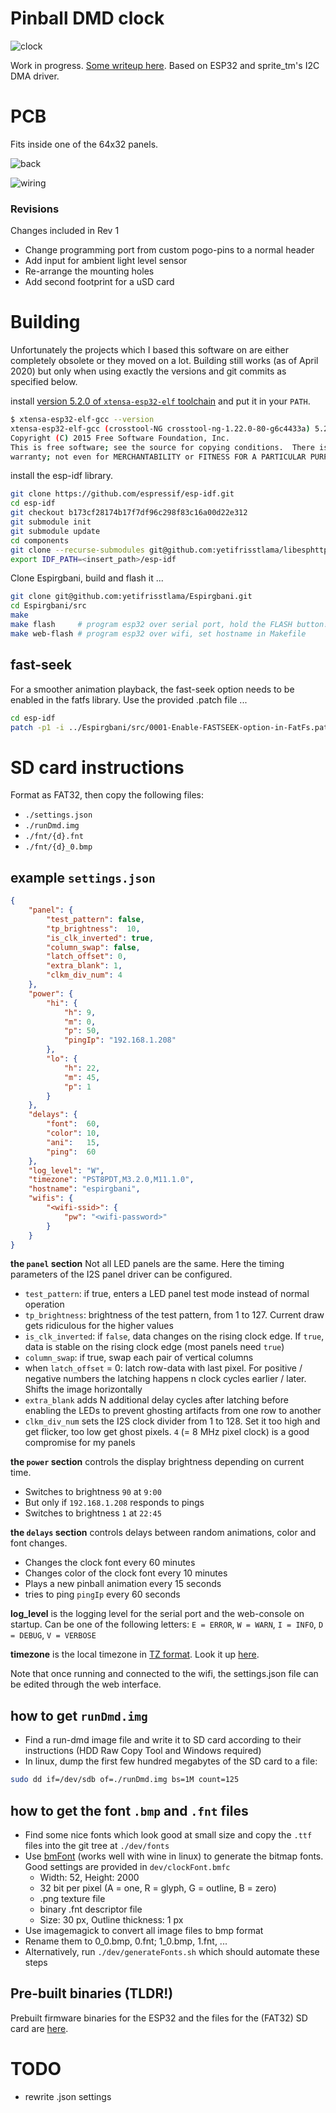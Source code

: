 # Pinball DMD clock

![clock](https://github.com/yetifrisstlama/Espirgbani/raw/master/pcb/pdf/front.jpg)

Work in progress. [Some writeup here](http://yetifrisstlama.blogspot.com/2018/02/the-esp32-pinball-rgb-matrix-animation.html). Based on ESP32 and sprite_tm's I2C DMA driver.

# PCB
Fits inside one of the 64x32 panels.

![back](https://github.com/yetifrisstlama/Espirgbani/raw/master/pcb/pdf/1.png)

![wiring](https://github.com/yetifrisstlama/Espirgbani/raw/master/pcb/pdf/back.jpg)

### Revisions
Changes included in Rev 1
  * Change programming port from custom pogo-pins to a normal header
  * Add input for ambient light level sensor
  * Re-arrange the mounting holes
  * Add second footprint for a uSD card

# Building
Unfortunately the projects which I based this software on are either completely obsolete or they moved on a lot. Building still works (as of April 2020) but only when using exactly the versions and git commits as specified below.

install [version 5.2.0 of `xtensa-esp32-elf` toolchain](https://dl.espressif.com/dl/xtensa-esp32-elf-linux64-1.22.0-80-g6c4433a-5.2.0.tar.gz) and put it in your `PATH`.

```bash
$ xtensa-esp32-elf-gcc --version
xtensa-esp32-elf-gcc (crosstool-NG crosstool-ng-1.22.0-80-g6c4433a) 5.2.0
Copyright (C) 2015 Free Software Foundation, Inc.
This is free software; see the source for copying conditions.  There is NO
warranty; not even for MERCHANTABILITY or FITNESS FOR A PARTICULAR PURPOSE.
```

install the esp-idf library.
```bash
git clone https://github.com/espressif/esp-idf.git
cd esp-idf
git checkout b173cf28174b17f7df96c298f83c16a00d22e312
git submodule init
git submodule update
cd components
git clone --recurse-submodules git@github.com:yetifrisstlama/libesphttpd.git
export IDF_PATH=<insert_path>/esp-idf
```

Clone Espirgbani, build and flash it ...

```bash
git clone git@github.com:yetifrisstlama/Espirgbani.git
cd Espirgbani/src
make
make flash     # program esp32 over serial port, hold the FLASH button!
make web-flash # program esp32 over wifi, set hostname in Makefile
```

## fast-seek
For a smoother animation playback, the fast-seek option needs to be enabled in
the fatfs library. Use the provided .patch file ...
```bash
cd esp-idf
patch -p1 -i ../Espirgbani/src/0001-Enable-FASTSEEK-option-in-FatFs.patch
```

# SD card instructions
Format as FAT32, then copy the following files:
  * `./settings.json`
  * `./runDmd.img`
  * `./fnt/{d}.fnt`
  * `./fnt/{d}_0.bmp`

## example `settings.json`
```json
{
    "panel": {
        "test_pattern": false,
        "tp_brightness":  10,
        "is_clk_inverted": true,
        "column_swap": false,
        "latch_offset": 0,
        "extra_blank": 1,
        "clkm_div_num": 4
    },
    "power": {
        "hi": {
            "h": 9,
            "m": 0,
            "p": 50,
            "pingIp": "192.168.1.208"
        },
        "lo": {
            "h": 22,
            "m": 45,
            "p": 1
        }
    },
    "delays": {
        "font":  60,
        "color": 10,
        "ani":   15,
        "ping":  60
    },
    "log_level": "W",
    "timezone": "PST8PDT,M3.2.0,M11.1.0",
    "hostname": "espirgbani",
    "wifis": {
        "<wifi-ssid>": {
            "pw": "<wifi-password>"
        }
    }
}
```
__the `panel` section__
Not all LED panels are the same. Here the timing parameters of the I2S panel driver can be configured.

  * `test_pattern`: if true, enters a LED panel test mode instead of normal operation
  * `tp_brightness`: brightness of the test pattern, from 1 to 127. Current draw gets ridiculous for the higher values
  * `is_clk_inverted`: if `false`, data changes on the rising clock edge. If `true`, data is stable on the rising clock edge (most panels need `true`)
  * `column_swap`: if true, swap each pair of vertical columns
  * when `latch_offset` = 0: latch row-data with last pixel. For positive / negative numbers the latching happens n clock cycles earlier / later. Shifts the image horizontally
  * `extra_blank` adds N additional delay cycles after latching before enabling the LEDs to prevent ghosting artifacts from one row to another
  * `clkm_div_num` sets the I2S clock divider from 1 to 128. Set it too high and get flicker,  too low get ghost pixels. `4` (= 8 MHz pixel clock) is a good compromise for my panels

__the `power` section__
controls the display brightness depending on current time.

  * Switches to brightness `90` at `9:00`
  * But only if `192.168.1.208` responds to pings
  * Switches to brightness `1` at `22:45`

__the `delays` section__
controls delays between random animations, color and font changes.

  * Changes the clock font every 60 minutes
  * Changes color of the clock font every 10 minutes
  * Plays a new pinball animation every 15 seconds
  * tries to ping `pingIp` every 60 seconds

__log_level__ is the logging level for the serial port and the web-console on startup. Can be one of the following letters: `E = ERROR`, `W = WARN`, `I = INFO`, `D = DEBUG`, `V = VERBOSE`

__timezone__ is the local timezone in [TZ format](https://www.gnu.org/software/libc/manual/html_node/TZ-Variable.html). Look it up [here](https://github.com/nayarsystems/posix_tz_db/blob/master/zones.csv).

Note that once running and connected to the wifi, the settings.json file can be edited through the web interface.

## how to get `runDmd.img`
  * Find a run-dmd image file and write it to SD card according to their instructions (HDD Raw Copy Tool and Windows required)
  * In linux, dump the first few hundred megabytes of the SD card to a file:
  ```bash
  sudo dd if=/dev/sdb of=./runDmd.img bs=1M count=125
  ```

## how to get the font `.bmp` and `.fnt` files
  * Find some nice fonts which look good at small size and copy the `.ttf` files into the git tree at `./dev/fonts`
  * Use [bmFont](http://www.angelcode.com/products/bmfont/) (works well with wine in linux) to generate the bitmap fonts. Good settings are provided in `dev/clockFont.bmfc`
    * Width: 52, Height: 2000
    * 32 bit per pixel (A = one, R = glyph, G = outline, B = zero)
    * .png texture file
    * binary .fnt descriptor file
    * Size: 30 px, Outline thickness: 1 px
  * Use imagemagick to convert all image files to bmp format
  * Rename them to 0_0.bmp, 0.fnt;  1_0.bmp, 1.fnt, ...
  * Alternatively, run `./dev/generateFonts.sh` which should automate these steps

## Pre-built binaries (TLDR!)
Prebuilt firmware binaries for the ESP32 and the files for the (FAT32) SD card are [here](https://github.com/yetifrisstlama/Espirgbani/releases/tag/v1.0).

# TODO
  * rewrite .json settings

